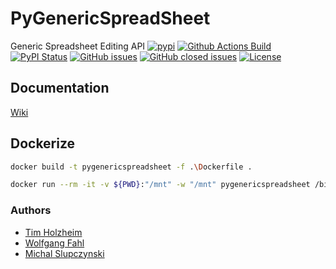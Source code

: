 # PyGenericSpreadSheet
Generic Spreadsheet Editing API
[![pypi](https://img.shields.io/pypi/pyversions/PyGenericSpreadSheet)](https://pypi.org/project/PyGenericSpreadSheet/)
[![Github Actions Build](https://github.com/WolfgangFahl/PyGenericSpreadSheet/workflows/Build/badge.svg?branch=main)](https://github.com/WolfgangFahl/PyGenericSpreadSheet/actions?query=workflow%3ABuild+branch%3Amain)
[![PyPI Status](https://img.shields.io/pypi/v/PyGenericSpreadSheet.svg)](https://pypi.python.org/pypi/PyGenericSpreadSheet/)
[![GitHub issues](https://img.shields.io/github/issues/WolfgangFahl/PyGenericSpreadSheet.svg)](https://github.com/WolfgangFahl/PyGenericSpreadSheet/issues)
[![GitHub closed issues](https://img.shields.io/github/issues-closed/WolfgangFahl/PyGenericSpreadSheet.svg)](https://github.com/WolfgangFahl/PyGenericSpreadSheet/issues/?q=is%3Aissue+is%3Aclosed)
[![License](https://img.shields.io/github/license/WolfgangFahl/PyGenericSpreadSheet.svg)](https://www.apache.org/licenses/LICENSE-2.0)

## Documentation
[Wiki](http://wiki.bitplan.com/index.php/PyGenericSpreadSheet)

## Dockerize
``` bash
docker build -t pygenericspreadsheet -f .\Dockerfile .
```
``` bash
docker run --rm -it -v ${PWD}:"/mnt" -w "/mnt" pygenericspreadsheet /bin/bash
```

### Authors
* [Tim Holzheim](https://www.semantic-mediawiki.org/wiki/Tim_Holzheim)
* [Wolfgang Fahl](http://www.bitplan.com/Wolfgang_Fahl)
* [Michal Slupczynski](https://dbis.rwth-aachen.de/dbis/index.php/user/slupczynskim/)